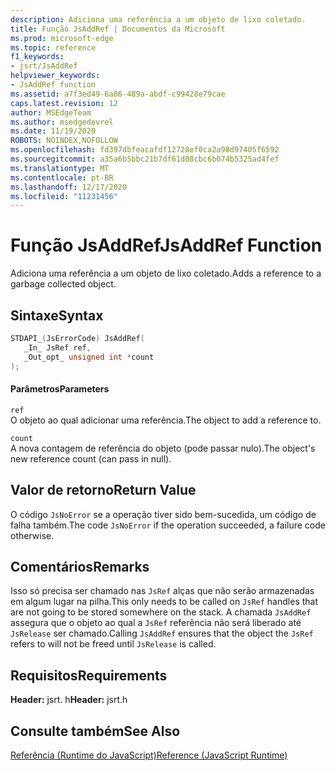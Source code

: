 ```yaml
---
description: Adiciona uma referência a um objeto de lixo coletado.
title: Função JsAddRef | Documentos da Microsoft
ms.prod: microsoft-edge
ms.topic: reference
f1_keywords:
- jsrt/JsAddRef
helpviewer_keywords:
- JsAddRef function
ms.assetid: a7f3ed49-6a86-489a-abdf-c99428e79cae
caps.latest.revision: 12
author: MSEdgeTeam
ms.author: msedgedevrel
ms.date: 11/19/2020
ROBOTS: NOINDEX,NOFOLLOW
ms.openlocfilehash: fd397dbfeacafdf12728ef0ca2a98d97405f6592
ms.sourcegitcommit: a35a6b5bbc21b7df61d08cbc6b074b5325ad4fef
ms.translationtype: MT
ms.contentlocale: pt-BR
ms.lasthandoff: 12/17/2020
ms.locfileid: "11231456"
---
```

# <span data-ttu-id="8e041-103">Função JsAddRef</span><span class="sxs-lookup"><span data-stu-id="8e041-103">JsAddRef Function</span></span>

<span data-ttu-id="8e041-104">Adiciona uma referência a um objeto de lixo coletado.</span><span class="sxs-lookup"><span data-stu-id="8e041-104">Adds a reference to a garbage collected object.</span></span>  
  
## <span data-ttu-id="8e041-105">Sintaxe</span><span class="sxs-lookup"><span data-stu-id="8e041-105">Syntax</span></span>  
  
```cpp  
STDAPI_(JsErrorCode) JsAddRef(  
   _In_ JsRef ref,  
   _Out_opt_ unsigned int *count  
);  
```  
  
#### <span data-ttu-id="8e041-106">Parâmetros</span><span class="sxs-lookup"><span data-stu-id="8e041-106">Parameters</span></span>  
 `ref`  
 <span data-ttu-id="8e041-107">O objeto ao qual adicionar uma referência.</span><span class="sxs-lookup"><span data-stu-id="8e041-107">The object to add a reference to.</span></span>  
  
 `count`  
 <span data-ttu-id="8e041-108">A nova contagem de referência do objeto (pode passar nulo).</span><span class="sxs-lookup"><span data-stu-id="8e041-108">The object's new reference count (can pass in null).</span></span>  
  
## <span data-ttu-id="8e041-109">Valor de retorno</span><span class="sxs-lookup"><span data-stu-id="8e041-109">Return Value</span></span>  
 <span data-ttu-id="8e041-110">O código `JsNoError` se a operação tiver sido bem-sucedida, um código de falha também.</span><span class="sxs-lookup"><span data-stu-id="8e041-110">The code `JsNoError` if the operation succeeded, a failure code otherwise.</span></span>  
  
## <span data-ttu-id="8e041-111">Comentários</span><span class="sxs-lookup"><span data-stu-id="8e041-111">Remarks</span></span>  
 <span data-ttu-id="8e041-112">Isso só precisa ser chamado nas `JsRef` alças que não serão armazenadas em algum lugar na pilha.</span><span class="sxs-lookup"><span data-stu-id="8e041-112">This only needs to be called on `JsRef` handles that are not going to be stored somewhere on the stack.</span></span> <span data-ttu-id="8e041-113">A chamada `JsAddRef` assegura que o objeto ao qual a `JsRef` referência não será liberado até `JsRelease` ser chamado.</span><span class="sxs-lookup"><span data-stu-id="8e041-113">Calling `JsAddRef` ensures that the object the `JsRef` refers to will not be freed until `JsRelease` is called.</span></span>  
  
## <span data-ttu-id="8e041-114">Requisitos</span><span class="sxs-lookup"><span data-stu-id="8e041-114">Requirements</span></span>  
 <span data-ttu-id="8e041-115">**Header:** jsrt. h</span><span class="sxs-lookup"><span data-stu-id="8e041-115">**Header:** jsrt.h</span></span>  
  
## <span data-ttu-id="8e041-116">Consulte também</span><span class="sxs-lookup"><span data-stu-id="8e041-116">See Also</span></span>  
 [<span data-ttu-id="8e041-117">Referência (Runtime do JavaScript)</span><span class="sxs-lookup"><span data-stu-id="8e041-117">Reference (JavaScript Runtime)</span></span>](../chakra-hosting/reference-javascript-runtime.md)
